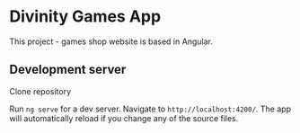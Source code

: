# Divinity Games App

This project - games shop website is based in Angular.

## Development server

Clone repository

Run `ng serve` for a dev server. Navigate to `http://localhost:4200/`. The app will automatically reload if you change any of the source files.


